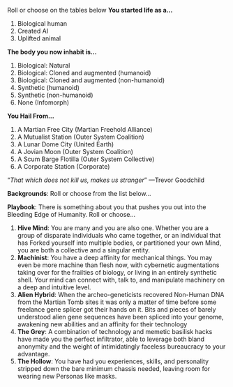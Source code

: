 Roll or choose on the tables below
**You started life as a…**
1. Biological human
2. Created AI
3. Uplifted animal

**The body you now inhabit is…**
1. Biological: Natural
2. Biological: Cloned and augmented (humanoid)
3. Biological: Cloned and augmented (non-humanoid)
4. Synthetic (humanoid)
5. Synthetic (non-humanoid)
6. None (Infomorph)

**You Hail From…**
1. A Martian Free City (Martian Freehold Alliance)
2. A Mutualist Station (Outer System Coalition)
3. A Lunar Dome City (United Earth)
4. A Jovian Moon (Outer System Coalition)
5. A Scum Barge Flotilla (Outer System Collective)
6. A Corporate Station (Corporate)

“*That which does not kill us, makes us stranger*” —Trevor Goodchild

**Backgrounds**: Roll or choose from the list below…

**Playbook**: There is something about you that pushes you out into the Bleeding Edge of Humanity. Roll or choose…
1. **Hive Mind**: You are many and you are also one. Whether you are a group of disparate individuals who came together, or an individual that has Forked yourself into multiple bodies, or partitioned your own Mind, you are both a collective and a singular entity. 
2. **Machinist**: You have a deep affinity for mechanical things. You may even be more machine than flesh now, with cybernetic augmentations taking over for the frailties of biology, or living in an entirely synthetic shell. Your mind can connect with, talk to, and manipulate machinery on a deep and intuitive level. 
3. **Alien Hybrid**: When the archeo-geneticists recovered Non-Human DNA from the Martian Tomb sites it was only a matter of time before some freelance gene splicer got their hands on it. Bits and pieces of barely understood alien gene sequences have been spliced into your genome, awakening new abilities and an affinity for their technology
4. **The Grey**: A combination of technology and memetic basilisk hacks have made you the perfect infiltrator, able to leverage both bland anonymity and the weight of intimidatingly faceless bureaucracy to your advantage. 
5. **The Hollow**: You have had you experiences, skills, and personality stripped down the bare minimum chassis needed, leaving room for wearing new Personas like masks. 